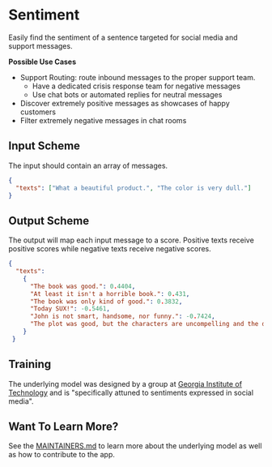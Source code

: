 # Sentiment
Easily find the sentiment of a sentence targeted for social media and support messages.

**Possible Use Cases**
  * Support Routing: route inbound messages to the proper support team.
    - Have a dedicated crisis response team for negative messages
    - Use chat bots or automated replies for neutral messages
  * Discover extremely positive messages as showcases of happy customers
  * Filter extremely negative messages in chat rooms
  

## Input Scheme
The input should contain an array of messages. 
``` json
{
  "texts": ["What a beautiful product.", "The color is very dull."]
}
```

## Output Scheme
The output will map each input message to a score. Positive texts receive positive scores while negative texts receive negative
scores. 
 
``` json
{
  "texts": 
    {
      "The book was good.": 0.4404,
      "At least it isn't a horrible book.": 0.431,
      "The book was only kind of good.": 0.3832,
      "Today SUX!": -0.5461,
      "John is not smart, handsome, nor funny.": -0.7424,
      "The plot was good, but the characters are uncompelling and the dialog is not great.": -0.7042
    }
 }
```


## Training
The underlying model was designed by a group at [Georgia Institute of Technology][1] and is "specifically attuned to 
sentiments expressed in social media".


## Want To Learn More?
See the [MAINTAINERS.md][2] to learn more about the underlying model as well as how to contribute to the app.


[1]: http://www.gatech.edu/
[2]: https://github.com/DopplerFoundation/example-app-sentiment/blob/master/MAINTAINERS.md
